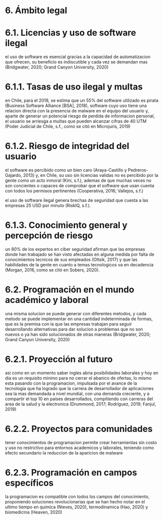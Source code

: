 # 6. Ámbito legal

# 6.1. Licencias y uso de software ilegal

el uso de software es esencial gracias a la capacidad de automatizacion que ofrecen, su beneficio es indiscutible y cada vez se demandan mas (Bridgwater, 2020; Grand Canyon University, 2020)

# 6.1.1. Tasas de uso ilegal y multas

en Chile, para el 2018, se estima que un 55% del software utilizado es pirata (Business Software Alliance [BSA], 2018), software cuyo uso tiene una relacion directa con la presencia de malware en el equipo del usuario y, aparte de generar un potencial riesgo de perdida de informacion personal, el usuario se arriesga a multas que pueden alcanzar cifras de 40 UTM (Poder Judicial de Chile, s.f., como se citó en Microjuris, 2019)

# 6.1.2. Riesgo de integridad del usuario

el software es percibido como un bien caro (Araya-Castillo y Pedreros-Gajardo, 2013) y, en Chile, su uso sin licencias validas no es percibido por la gente como un acto inmoral (Kini, s.f.), ademas de que muchas veces no son concientes o capaces de comprobar que el software que usan cuenta con todos los permisos pertinentes (Cooperativa, 2016; Vallejos, s.f.)

el uso de software ilegal genera brechas de seguridad que cuesta a las empresas 25 USD por minuto (RiskIQ, s.f.).

# 6.1.3. Conocimiento general y percepción de riesgo

un 80% de los expertos en ciber seguridad afirman que las empresas donde han trabajado se han visto afectadas en alguna medida por falta de conocimientos tecnicos de sus empleados (Oltsik, 2017) y que las habilidades de la gente en cuanto a temas tecnologicos va en decadencia (Morgan, 2016, como se citó en Sobers, 2020).

# 6.2. Programación en el mundo académico y laboral

una misma solucion se puede generar con diferentes metodos, y cada metodo se puede implementar en una cantidad indeterminada de formas, que es la premisa con la que las empresas trabajan para seguir desarrollando alternativas para dar solucion a problemas que no son nuevos o ya han sido solucionados de otras maneras (Bridgwater, 2020; Grand Canyon University, 2020)

# 6.2.1. Proyección al futuro

asi como en un momento saber ingles abria posibilidades laborales y hoy en dia es un requisito minimo para no cerrar el abanico de ofertas, lo mismo esta pasando con la programacion, impulsada por el avance de la tecnologia que ha logrado que la carrera de desarrollador de aplicaciones sea la mas demandada a nivel mundial, con una demanda creciente, y a compartir el top 10 en paises desarrollados, compitiendo con carreras del area de la salud y la electronica (Drummond, 2017; Rodríguez, 2019; Fanjul, 2019)

# 6.2.2. Proyectos para comunidades

tener conocimientos de programacion permite crear herramientas sin costo y uso no restrictivo para entornos academicos y laborales, teniendo como efecto secundario la reduccion de la aparicion de malware

# 6.2.3. Programación en campos específicos

la programacion es compatible con todos los campos del conocimiento, proponiendo soluciones revolucionarias que se han hecho notar en el ultimo tiempo en quimica (Nieves, 2020), termodinamica (Hao, 2020) y biomedicina (Heaven, 2020)
